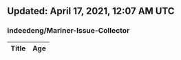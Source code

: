 ## Updated: April 17, 2021, 12:07 AM UTC


### indeedeng/Mariner-Issue-Collector
|**Title**|**Age**|
|:----|:----|